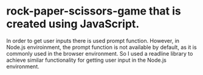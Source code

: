 # rock-paper-scissors-game that is created using JavaScript.
In order to get user inputs there is used prompt function. However, in Node.js enviroinment, the prompt function is not available 
by default, as it is commonly used in the browser environment. So I used a readline library to achieve similar functionality for getting
user input in the Node.js environment.
